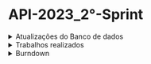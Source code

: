 # API-2023_2°-Sprint

<details>
 <summary>Atualizações do Banco de dados</summary>
 <summary>Modelo conceitual</summary>
 
 ![Modelo_Conceitual_bicicleta](https://github.com/Our-time-Fatec/API-2023_2-Documentacao/assets/93159431/f0a74bc0-0b20-44e4-9608-5cd9a3af03d9)


 <summary>Modelo lógico</summary>
 
 ![Bicicreta-2023-10-25_21-52 (1)](https://github.com/Our-time-Fatec/API-2023_2-Documentacao/assets/93159431/502c48cb-2029-41af-bd9a-cc474ecbfdd3)

<a href="https://github.com/Our-time-Fatec/API-2023_2-Documentacao/files/13172543/Bicicreta.pdf">Documentação do banco</a>
</details>

<details>
 <summary>Trabalhos realizados</summary>
 <ul>
  <li>Estilização das telas</li>
  <li>Adição da funcionalidade edição de cadastro de usuário</li>
  <li>Criação de solicitações para locação</li>
  
  ![f4e8ae0e-1f11-46a2-babc-b8276f2c8b27](https://github.com/Our-time-Fatec/API-2023_2-Documentacao/assets/93159431/19987694-bf09-4537-9aaf-70c5bb3f1dd9)

 </ul>


 
</details>
<details>
 <summary>Burndown</summary>

![2 sprint](https://github.com/Our-time-Fatec/API-2023_2-Documentacao/assets/93159431/8b2e83f0-7c73-44b5-9203-f6c7770c4789)

</details>




